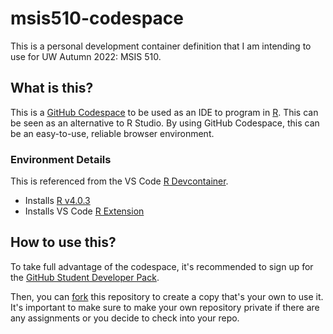 # msis510-codespace
This is a personal development container definition that I am intending to use for UW Autumn 2022: MSIS 510.

## What is this?
This is a [GitHub Codespace](https://github.com/features/codespaces) to be used as an IDE to program in [R](https://www.r-project.org/). This can be seen as an alternative to R Studio. By using GitHub Codespace, this can be an easy-to-use, reliable browser environment.

### Environment Details
This is referenced from the VS Code [R Devcontainer](https://github.com/microsoft/vscode-dev-containers/tree/main/containers/r).

- Installs [R v4.0.3](https://hub.docker.com/layers/rocker/r-ver/4.0.3/images/sha256-c058532fe0273a5cb37898966a85b7df21e228b68158d4bcffb59fe5ec7b7767?context=explore)
- Installs VS Code [R Extension](https://code.visualstudio.com/docs/languages/r)

## How to use this?
To take full advantage of the codespace, it's recommended to sign up for the [GitHub Student Developer Pack](https://education.github.com/pack).

Then, you can [fork](https://education.github.com/pack) this repository to create a copy that's your own to use it. It's important to make sure to make your own repository private if there are any assignments or you decide to check into your repo.
